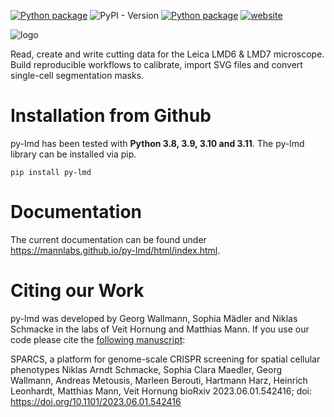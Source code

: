 
[![Python package](https://github.com/MannLabs/py-lmd/actions/workflows/python-package.yml/badge.svg?branch=release)](https://github.com/MannLabs/py-lmd/actions/workflows/python-package.yml) 
![PyPI - Version](https://img.shields.io/pypi/v/py-lmd)
[![Python package](https://img.shields.io/badge/license-MIT-blue)](https://github.com/MannLabs/py-lmd/actions/workflows/python-package.yml)
[![website](https://img.shields.io/website?url=https%3A%2F%2Fmannlabs.github.io/py-lmd/html/index.html)](https://mannlabs.github.io/py-lmd/html/index.html)

![logo](https://github.com/MannLabs/py-lmd/assets/15019107/e7c619a2-69c9-4cb6-8723-fab94c8d3558)

Read, create and write cutting data for the Leica LMD6 & LMD7 microscope.
Build reproducible workflows to calibrate, import SVG files and convert single-cell segmentation masks.


Installation from Github
========================
py-lmd has been tested with **Python 3.8, 3.9, 3.10 and 3.11**.
The py-lmd library can be installed via pip.

``` 
pip install py-lmd
```
  
Documentation
=============
The current documentation can be found under https://mannlabs.github.io/py-lmd/html/index.html.

Citing our Work
=================

py-lmd was developed by Georg Wallmann, Sophia Mädler and Niklas Schmacke in the labs of Veit Hornung and Matthias Mann. If you use our code please cite the [following manuscript](https://www.biorxiv.org/content/10.1101/2023.06.01.542416v1):

SPARCS, a platform for genome-scale CRISPR screening for spatial cellular phenotypes
Niklas Arndt Schmacke, Sophia Clara Maedler, Georg Wallmann, Andreas Metousis, Marleen Berouti, Hartmann Harz, Heinrich Leonhardt, Matthias Mann, Veit Hornung
bioRxiv 2023.06.01.542416; doi: https://doi.org/10.1101/2023.06.01.542416



